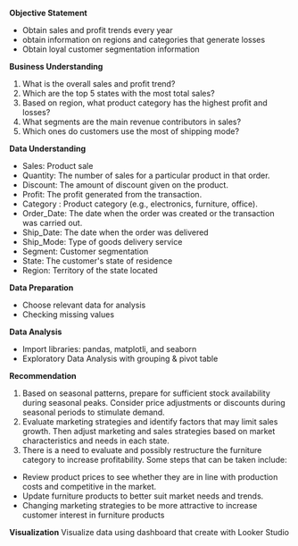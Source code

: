 **Objective Statement**
- Obtain sales and profit trends every year
- obtain information on regions and categories that generate losses
- Obtain loyal customer segmentation information

**Business Understanding**
1. What is the overall sales and profit trend?
2. Which are the top 5 states with the most total sales?
3. Based on region, what product category has the highest profit and losses?
4. What segments are the main revenue contributors in sales?
5. Which ones do customers use the most of shipping mode?

**Data Understanding**
- Sales: Product sale
- Quantity: The number of sales for a particular product in that order.
- Discount: The amount of discount given on the product.
- Profit: The profit generated from the transaction.
- Category : Product category (e.g., electronics, furniture, office).
- Order_Date: The date when the order was created or the transaction was carried out.
- Ship_Date: The date when the order was delivered
- Ship_Mode: Type of goods delivery service
- Segment: Customer segmentation
- State: The customer's state of residence
- Region: Territory of the state located

**Data Preparation**
- Choose relevant data for analysis
- Checking missing values

**Data Analysis**
- Import libraries: pandas, matplotli, and seaborn
- Exploratory Data Analysis with grouping & pivot table

**Recommendation**
1. Based on seasonal patterns, prepare for sufficient stock availability during seasonal peaks. Consider price adjustments or discounts during seasonal periods to stimulate demand.
2. Evaluate marketing strategies and identify factors that may limit sales growth. Then adjust marketing and sales strategies based on market characteristics and needs in each state.
3. There is a need to evaluate and possibly restructure the furniture category to increase profitability. Some steps that can be taken include:
- Review product prices to see whether they are in line with production costs and competitive in the market.
- Update furniture products to better suit market needs and trends.
- Changing marketing strategies to be more attractive to increase customer interest in furniture products

**Visualization**
Visualize data using dashboard that create with Looker Studio
